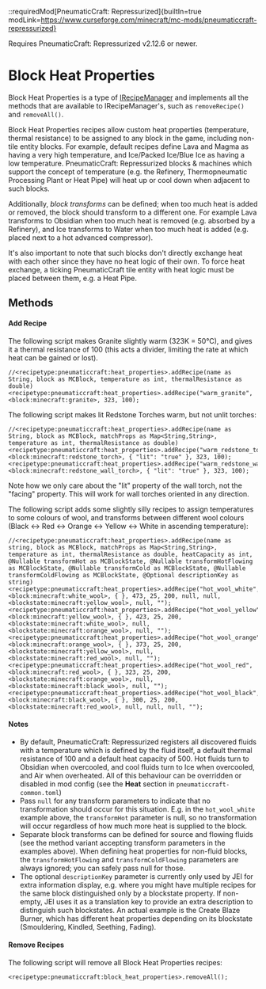 ::requiredMod[PneumaticCraft: Repressurized]{builtIn=true modLink=https://www.curseforge.com/minecraft/mc-mods/pneumaticcraft-repressurized}
  
Requires PneumaticCraft: Repressurized v2.12.6 or newer.

# Block Heat Properties

Block Heat Properties is a type of [IRecipeManager](/vanilla/api/managers/IRecipeManager) and implements all the methods that are available to IRecipeManager's, such as `removeRecipe()` and `removeAll()`.

Block Heat Properties recipes allow custom heat properties (temperature, thermal resistance) to be assigned to any block in the game, including non-tile entity blocks. For example, default recipes define Lava and Magma as having a very high temperature, and Ice/Packed Ice/Blue Ice as having a low temperature. PneumaticCraft: Repressurized blocks & machines which support the concept of temperature (e.g. the Refinery, Thermopneumatic Processing Plant or Heat Pipe) will heat up or cool down when adjacent to such blocks.

Additionally, *block transforms* can be defined; when too much heat is added or removed, the block should transform to a different one. For example Lava transforms to Obsidian when too much heat is removed (e.g. absorbed by a Refinery), and Ice transforms to Water when too much heat is added (e.g. placed next to a hot advanced compressor).

It's also important to note that such blocks don't directly exchange heat with each other since they have no heat logic of their own. To force heat exchange, a ticking PneumaticCraft tile entity with heat logic must be placed between them, e.g. a Heat Pipe.

## Methods

#### Add Recipe

The following script makes Granite slightly warm (323K = 50°C), and gives it a thermal resistance of 100 (this acts a divider, limiting the rate at which heat can be gained or lost).

```zenscript
//<recipetype:pneumaticcraft:heat_properties>.addRecipe(name as String, block as MCBlock, temperature as int, thermalResistance as double)
<recipetype:pneumaticcraft:heat_properties>.addRecipe("warm_granite", <block:minecraft:granite>, 323, 100);
```

The following script makes lit Redstone Torches warm, but not unlit torches:
```zenscript
//<recipetype:pneumaticcraft:heat_properties>.addRecipe(name as String, block as MCBlock, matchProps as Map<String,String>, temperature as int, thermalResistance as double)
<recipetype:pneumaticcraft:heat_properties>.addRecipe("warm_redstone_torch", <block:minecraft:redstone_torch>, { "lit": "true" }, 323, 100);
<recipetype:pneumaticcraft:heat_properties>.addRecipe("warm_redstone_wall_torch", <block:minecraft:redstone_wall_torch>, { "lit": "true" }, 323, 100);
```
Note how we only care about the "lit" property of the wall torch, not the "facing" property. This will work for wall torches oriented in any direction.

The following script adds some slightly silly recipes to assign temperatures to some colours of wool, and transforms between different wool colours (Black <-> Red <-> Orange <-> Yellow <-> White in ascending temperature):
```zenscript
//<recipetype:pneumaticcraft:heat_properties>.addRecipe(name as string, block as MCBlock, matchProps as Map<String,String>, temperature as int, thermalResistance as double, heatCapacity as int, @Nullable transformHot as MCBlockState, @Nullable transformHotFlowing as MCBlockState, @Nullable transformCold as MCBlockState, @Nullable transformColdFlowing as MCBlockState, @Optional descriptionKey as string)
<recipetype:pneumaticcraft:heat_properties>.addRecipe("hot_wool_white", <block:minecraft:white_wool>, { }, 473, 25, 200, null, null, <blockstate:minecraft:yellow_wool>, null, "");
<recipetype:pneumaticcraft:heat_properties>.addRecipe("hot_wool_yellow", <block:minecraft:yellow_wool>, { }, 423, 25, 200, <blockstate:minecraft:white_wool>, null, <blockstate:minecraft:orange_wool>, null, "");
<recipetype:pneumaticcraft:heat_properties>.addRecipe("hot_wool_orange", <block:minecraft:orange_wool>, { }, 373, 25, 200, <blockstate:minecraft:yellow_wool>, null, <blockstate:minecraft:red_wool>, null, "");
<recipetype:pneumaticcraft:heat_properties>.addRecipe("hot_wool_red", <block:minecraft:red_wool>, { }, 323, 25, 200, <blockstate:minecraft:orange_wool>, null, <blockstate:minecraft:black_wool>, null, "");
<recipetype:pneumaticcraft:heat_properties>.addRecipe("hot_wool_black", <block:minecraft:black_wool>, { }, 300, 25, 200, <blockstate:minecraft:red_wool>, null, null, null, "");
```

#### Notes
* By default, PneumaticCraft: Repressurized registers all discovered fluids with a temperature which is defined by the fluid itself, a default thermal resistance of 100 and a default heat capacity of 500. Hot fluids turn to Obsidian when overcooled, and cool fluids turn to Ice when overcooled, and Air when overheated. All of this behaviour can be overridden or disabled in mod config (see the **Heat** section in `pneumaticcraft-common.toml`)
* Pass `null` for any transform parameters to indicate that no transformation should occur for this situation. E.g. in the `hot_wool_white` example above, the `transformHot` parameter is null, so no transformation will occur regardless of how much more heat is supplied to the block.
* Separate block transforms can be defined for source and flowing fluids (see the method variant accepting transform parameters in the examples above). When defining heat properties for non-fluid blocks, the `transformHotFlowing` and `transformColdFlowing` parameters are always ignored; you can safely pass null for those.
* The optional `descriptionKey` parameter is currently only used by JEI for extra information display, e.g. where you might have multiple recipes for the same block distinguished only by a blockstate property. If non-empty, JEI uses it as a translation key to provide an extra description to distinguish such blockstates. An actual example is the Create Blaze Burner, which has different heat properties depending on its blockstate (Smouldering, Kindled, Seething, Fading).

#### Remove Recipes

The following script will remove all Block Heat Properties recipes:

```zenscript
<recipetype:pneumaticcraft:block_heat_properties>.removeAll();
```

